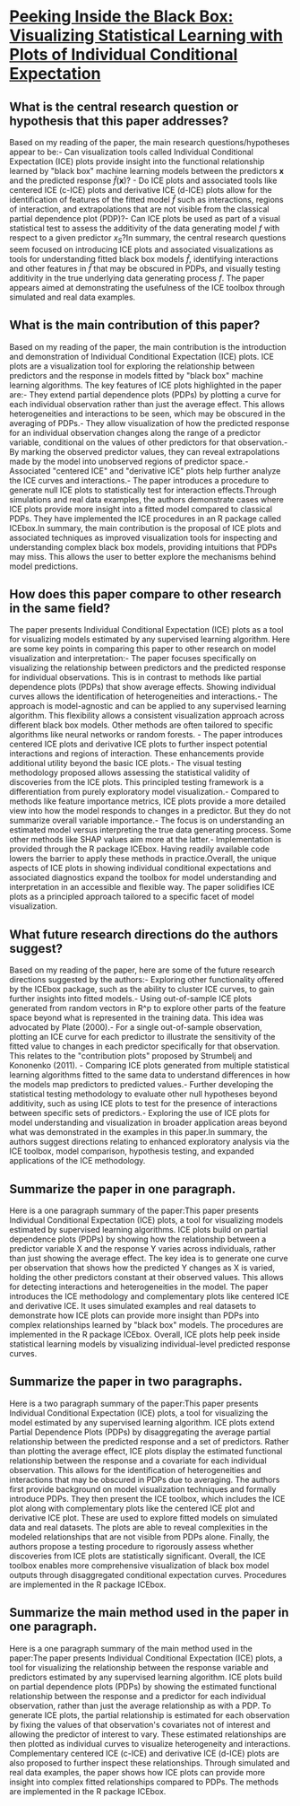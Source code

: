# [Peeking Inside the Black Box: Visualizing Statistical Learning with   Plots of Individual Conditional Expectation](https://arxiv.org/abs/1309.6392)

## What is the central research question or hypothesis that this paper addresses?

Based on my reading of the paper, the main research questions/hypotheses appear to be:- Can visualization tools called Individual Conditional Expectation (ICE) plots provide insight into the functional relationship learned by "black box" machine learning models between the predictors $\mathbf{x}$ and the predicted response $\hat{f}(\mathbf{x})$? - Do ICE plots and associated tools like centered ICE (c-ICE) plots and derivative ICE (d-ICE) plots allow for the identification of features of the fitted model $\hat{f}$ such as interactions, regions of interaction, and extrapolations that are not visible from the classical partial dependence plot (PDP)?- Can ICE plots be used as part of a visual statistical test to assess the additivity of the data generating model $f$ with respect to a given predictor $x_S$?In summary, the central research questions seem focused on introducing ICE plots and associated visualizations as tools for understanding fitted black box models $\hat{f}$, identifying interactions and other features in $\hat{f}$ that may be obscured in PDPs, and visually testing additivity in the true underlying data generating process $f$. The paper appears aimed at demonstrating the usefulness of the ICE toolbox through simulated and real data examples.


## What is the main contribution of this paper?

Based on my reading of the paper, the main contribution is the introduction and demonstration of Individual Conditional Expectation (ICE) plots. ICE plots are a visualization tool for exploring the relationship between predictors and the response in models fitted by "black box" machine learning algorithms. The key features of ICE plots highlighted in the paper are:- They extend partial dependence plots (PDPs) by plotting a curve for each individual observation rather than just the average effect. This allows heterogeneities and interactions to be seen, which may be obscured in the averaging of PDPs.- They allow visualization of how the predicted response for an individual observation changes along the range of a predictor variable, conditional on the values of other predictors for that observation.- By marking the observed predictor values, they can reveal extrapolations made by the model into unobserved regions of predictor space.- Associated "centered ICE" and "derivative ICE" plots help further analyze the ICE curves and interactions.- The paper introduces a procedure to generate null ICE plots to statistically test for interaction effects.Through simulations and real data examples, the authors demonstrate cases where ICE plots provide more insight into a fitted model compared to classical PDPs. They have implemented the ICE procedures in an R package called ICEbox.In summary, the main contribution is the proposal of ICE plots and associated techniques as improved visualization tools for inspecting and understanding complex black box models, providing intuitions that PDPs may miss. This allows the user to better explore the mechanisms behind model predictions.


## How does this paper compare to other research in the same field?

The paper presents Individual Conditional Expectation (ICE) plots as a tool for visualizing models estimated by any supervised learning algorithm. Here are some key points in comparing this paper to other research on model visualization and interpretation:- The paper focuses specifically on visualizing the relationship between predictors and the predicted response for individual observations. This is in contrast to methods like partial dependence plots (PDPs) that show average effects. Showing individual curves allows the identification of heterogeneities and interactions.- The approach is model-agnostic and can be applied to any supervised learning algorithm. This flexibility allows a consistent visualization approach across different black box models. Other methods are often tailored to specific algorithms like neural networks or random forests. - The paper introduces centered ICE plots and derivative ICE plots to further inspect potential interactions and regions of interaction. These enhancements provide additional utility beyond the basic ICE plots.- The visual testing methodology proposed allows assessing the statistical validity of discoveries from the ICE plots. This principled testing framework is a differentiation from purely exploratory model visualization.- Compared to methods like feature importance metrics, ICE plots provide a more detailed view into how the model responds to changes in a predictor. But they do not summarize overall variable importance.- The focus is on understanding an estimated model versus interpreting the true data generating process. Some other methods like SHAP values aim more at the latter.- Implementation is provided through the R package ICEbox. Having readily available code lowers the barrier to apply these methods in practice.Overall, the unique aspects of ICE plots in showing individual conditional expectations and associated diagnostics expand the toolbox for model understanding and interpretation in an accessible and flexible way. The paper solidifies ICE plots as a principled approach tailored to a specific facet of model visualization.


## What future research directions do the authors suggest?

Based on my reading of the paper, here are some of the future research directions suggested by the authors:- Exploring other functionality offered by the ICEbox package, such as the ability to cluster ICE curves, to gain further insights into fitted models.- Using out-of-sample ICE plots generated from random vectors in R^p to explore other parts of the feature space beyond what is represented in the training data. This idea was advocated by Plate (2000).- For a single out-of-sample observation, plotting an ICE curve for each predictor to illustrate the sensitivity of the fitted value to changes in each predictor specifically for that observation. This relates to the "contribution plots" proposed by Strumbelj and Kononenko (2011). - Comparing ICE plots generated from multiple statistical learning algorithms fitted to the same data to understand differences in how the models map predictors to predicted values.- Further developing the statistical testing methodology to evaluate other null hypotheses beyond additivity, such as using ICE plots to test for the presence of interactions between specific sets of predictors.- Exploring the use of ICE plots for model understanding and visualization in broader application areas beyond what was demonstrated in the examples in this paper.In summary, the authors suggest directions relating to enhanced exploratory analysis via the ICE toolbox, model comparison, hypothesis testing, and expanded applications of the ICE methodology.


## Summarize the paper in one paragraph.

Here is a one paragraph summary of the paper:This paper presents Individual Conditional Expectation (ICE) plots, a tool for visualizing models estimated by supervised learning algorithms. ICE plots build on partial dependence plots (PDPs) by showing how the relationship between a predictor variable X and the response Y varies across individuals, rather than just showing the average effect. The key idea is to generate one curve per observation that shows how the predicted Y changes as X is varied, holding the other predictors constant at their observed values. This allows for detecting interactions and heterogeneities in the model. The paper introduces the ICE methodology and complementary plots like centered ICE and derivative ICE. It uses simulated examples and real datasets to demonstrate how ICE plots can provide more insight than PDPs into complex relationships learned by "black box" models. The procedures are implemented in the R package ICEbox. Overall, ICE plots help peek inside statistical learning models by visualizing individual-level predicted response curves.


## Summarize the paper in two paragraphs.

Here is a two paragraph summary of the paper:This paper presents Individual Conditional Expectation (ICE) plots, a tool for visualizing the model estimated by any supervised learning algorithm. ICE plots extend Partial Dependence Plots (PDPs) by disaggregating the average partial relationship between the predicted response and a set of predictors. Rather than plotting the average effect, ICE plots display the estimated functional relationship between the response and a covariate for each individual observation. This allows for the identification of heterogeneities and interactions that may be obscured in PDPs due to averaging. The authors first provide background on model visualization techniques and formally introduce PDPs. They then present the ICE toolbox, which includes the ICE plot along with complementary plots like the centered ICE plot and derivative ICE plot. These are used to explore fitted models on simulated data and real datasets. The plots are able to reveal complexities in the modeled relationships that are not visible from PDPs alone. Finally, the authors propose a testing procedure to rigorously assess whether discoveries from ICE plots are statistically significant. Overall, the ICE toolbox enables more comprehensive visualization of black box model outputs through disaggregated conditional expectation curves. Procedures are implemented in the R package ICEbox.


## Summarize the main method used in the paper in one paragraph.

Here is a one paragraph summary of the main method used in the paper:The paper presents Individual Conditional Expectation (ICE) plots, a tool for visualizing the relationship between the response variable and predictors estimated by any supervised learning algorithm. ICE plots build on partial dependence plots (PDPs) by showing the estimated functional relationship between the response and a predictor for each individual observation, rather than just the average relationship as with a PDP. To generate ICE plots, the partial relationship is estimated for each observation by fixing the values of that observation's covariates not of interest and allowing the predictor of interest to vary. These estimated relationships are then plotted as individual curves to visualize heterogeneity and interactions. Complementary centered ICE (c-ICE) and derivative ICE (d-ICE) plots are also proposed to further inspect these relationships. Through simulated and real data examples, the paper shows how ICE plots can provide more insight into complex fitted relationships compared to PDPs. The methods are implemented in the R package ICEbox.
